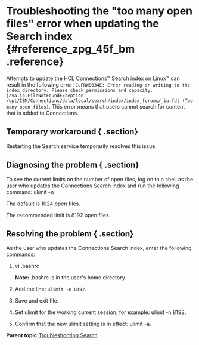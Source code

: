 # Troubleshooting the "too many open files" error when updating the Search index {#reference_zpg_45f_bm .reference}

Attempts to update the HCL Connections™ Search index on Linux™ can result in the following error: `CLFRW0034E: Error reading or writing to the index directory. Please check permissions and capacity. java.io.FileNotFoundException: /opt/IBM/Connections/data/local/search/index/index_forums/_iu.fdt (Too many open files)`. This error means that users cannot search for content that is added to Connections.

## Temporary workaround { .section}

Restarting the Search service temporarily resolves this issue.

## Diagnosing the problem { .section}

To see the current limits on the number of open files, log on to a shell as the user who updates the Connections Search index and run the following command: ulimit -n

The default is 1024 open files.

The recommended limit is 8192 open files.

## Resolving the problem { .section}

As the user who updates the Connections Search index, enter the following commands:

1.  vi .bashrc

    **Note:** .bashrc is in the user's home directory.

2.  Add the line: `ulimit -n 8192`.
3.  Save and exit file.
4.  Set ulimit for the working current session, for example: ulimit -n 8192.
5.  Confirm that the new ulimit setting is in effect: ulimit -a.

**Parent topic:**[Troubleshooting Search](../troubleshoot/c_ts_search.md)

